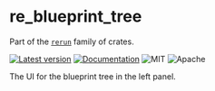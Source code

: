 # re_blueprint_tree

Part of the [`rerun`](https://github.com/rerun-io/rerun) family of crates.

[![Latest version](https://img.shields.io/crates/v/re_blueprint_tree.svg)](https://crates.io/crates/re_blueprint_tree?speculative-link)
[![Documentation](https://docs.rs/re_blueprint_tree/badge.svg)](https://docs.rs/re_blueprint_tree?speculative-link)
![MIT](https://img.shields.io/badge/license-MIT-blue.svg)
![Apache](https://img.shields.io/badge/license-Apache-blue.svg)

The UI for the blueprint tree in the left panel.
